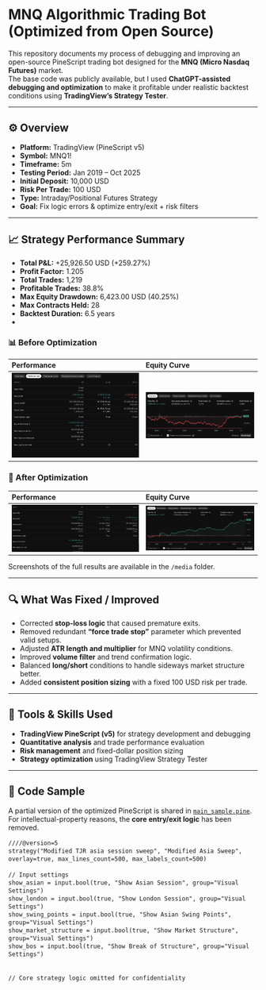 # MNQ Algorithmic Trading Bot (Optimized from Open Source)

This repository documents my process of debugging and improving an open-source PineScript trading bot designed for the **MNQ (Micro Nasdaq Futures)** market.  
The base code was publicly available, but I used **ChatGPT-assisted debugging and optimization** to make it profitable under realistic backtest conditions using **TradingView’s Strategy Tester**.

---

## ⚙️ Overview
- **Platform:** TradingView (PineScript v5)  
- **Symbol:** MNQ1!
- **Timeframe:** 5m
- **Testing Period:** Jan 2019 – Oct 2025  
- **Initial Deposit:** 10,000 USD  
- **Risk Per Trade:** 100 USD  
- **Type:** Intraday/Positional Futures Strategy  
- **Goal:** Fix logic errors & optimize entry/exit + risk filters

---

## 📈 Strategy Performance Summary
- **Total P&L:** +25,926.50 USD (+259.27%)  
- **Profit Factor:** 1.205  
- **Total Trades:** 1,219  
- **Profitable Trades:** 38.8%  
- **Max Equity Drawdown:** 6,423.00 USD (40.25%)  
- **Max Contracts Held:** 28  
- **Backtest Duration:** 6.5 years
- 
### 📊 Before Optimization
| Performance | Equity Curve |
|:--|:--|
| ![Before Performance](media/before_performance.png) | ![Before Equity](media/before_equity_curve.png) |

### 🚀 After Optimization
| Performance | Equity Curve |
|:--|:--|
| ![After Performance](media/after_performance.png) | ![After Equity](media/after_equity_curve.png) |


Screenshots of the full results are available in the `/media` folder.

---

## 🔍 What Was Fixed / Improved
- Corrected **stop-loss logic** that caused premature exits.  
- Removed redundant **“force trade stop”** parameter which prevented valid setups.  
- Adjusted **ATR length and multiplier** for MNQ volatility conditions.  
- Improved **volume filter** and trend confirmation logic.  
- Balanced **long/short** conditions to handle sideways market structure better.  
- Added **consistent position sizing** with a fixed 100 USD risk per trade.

---

## 🧠 Tools & Skills Used
- **TradingView PineScript (v5)** for strategy development and debugging  
- **Quantitative analysis** and trade performance evaluation  
- **Risk management** and fixed-dollar position sizing  
- **Strategy optimization** using TradingView Strategy Tester

---

## 🧩 Code Sample
A partial version of the optimized PineScript is shared in [`main_sample.pine`](./main_sample.pine).  
For intellectual-property reasons, the **core entry/exit logic** has been removed.

```pinescript
////@version=5
strategy("Modified TJR asia session sweep", "Modified Asia Sweep", overlay=true, max_lines_count=500, max_labels_count=500)

// Input settings
show_asian = input.bool(true, "Show Asian Session", group="Visual Settings")
show_london = input.bool(true, "Show London Session", group="Visual Settings")
show_swing_points = input.bool(true, "Show Asian Swing Points", group="Visual Settings")
show_market_structure = input.bool(true, "Show Market Structure", group="Visual Settings")
show_bos = input.bool(true, "Show Break of Structure", group="Visual Settings")


// Core strategy logic omitted for confidentiality


